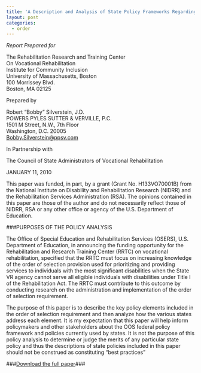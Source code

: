 ```yaml
---
title: 'A Description and Analysis of State Policy Frameworks Regarding Order of Selection Under Title I of the Rehabilitation Act'
layout: post
categories:
  - order
---
```


*Report Prepared for*

The Rehabilitation Research and Training Center  
On Vocational Rehabilitation  
Institute for Community Inclusion  
University of Massachusetts, Boston  
100 Morrissey Blvd.  
Boston, MA 02125

Prepared by

Robert “Bobby” Silverstein, J.D.  
POWERS PYLES SUTTER & VERVILLE, P.C.  
1501 M Street, N.W., 7th Floor  
Washington, D.C. 20005  
Bobby.Silverstein@ppsv.com

In Partnership with

The Council of State Administrators of Vocational Rehabilitation

JANUARY 11, 2010

This paper was funded, in part, by a grant (Grant No. H133VO70001B) from the National Institute on Disability and Rehabilitation Research (NIDRR) and the Rehabilitation Services Administration (RSA). The opinions contained in this paper are those of the author and do not necessarily reflect those of NIDRR, RSA or any other office or agency of the U.S. Department of Education.

###PURPOSES OF THE POLICY ANALYSIS

The Office of Special Education and Rehabilitation Services (OSERS), U.S. Department of Education, in announcing the funding opportunity for the Rehabilitation and Research Training Center (RRTC) on vocational rehabilitation, specified that the RRTC must focus on increasing knowledge of the order of selection provision used for prioritizing and providing services to individuals with the most significant disabilities when the State VR agency cannot serve all eligible individuals with disabilities under Title I of the Rehabilitation Act. The RRTC must contribute to this outcome by conducting research on the administration and implementation of the order of selection requirement.

The purpose of this paper is to describe the key policy elements included in the order of selection requirement and then analyze how the various states address each element. It is my expectation that this paper will help inform policymakers and other stakeholders about the OOS federal policy framework and policies currently used by states. It is not the purpose of this policy analysis to determine or judge the merits of any particular state policy and thus the descriptions of state policies included in this paper should not be construed as constituting “best practices”

###[Download the full paper](/doc/OOS-Thematic-Paper.doc)###
